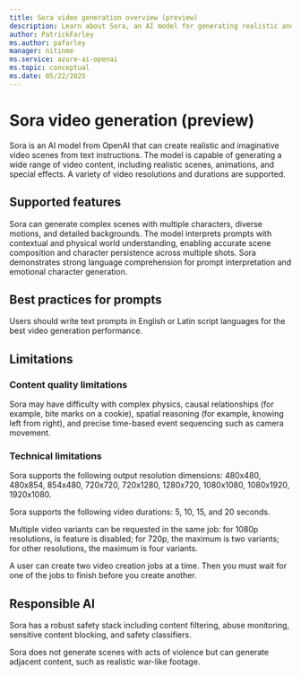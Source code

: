 ```yaml
---
title: Sora video generation overview (preview)
description: Learn about Sora, an AI model for generating realistic and imaginative video scenes from text instructions, including safety, limitations, and supported features.
author: PatrickFarley
ms.author: pafarley
manager: nitinme
ms.service: azure-ai-openai
ms.topic: conceptual
ms.date: 05/22/2025
---
```


# Sora video generation (preview)

Sora is an AI model from OpenAI that can create realistic and imaginative video scenes from text instructions. The model is capable of generating a wide range of video content, including realistic scenes, animations, and special effects. A variety of video resolutions and durations are supported.

## Supported features

Sora can generate complex scenes with multiple characters, diverse motions, and detailed backgrounds. The model interprets prompts with contextual and physical world understanding, enabling accurate scene composition and character persistence across multiple shots. Sora demonstrates strong language comprehension for prompt interpretation and emotional character generation. 





## Best practices for prompts

Users should write text prompts in English or Latin script languages for the best video generation performance.  



## Limitations

### Content quality limitations

Sora may have difficulty with complex physics, causal relationships (for example, bite marks on a cookie), spatial reasoning (for example, knowing left from right), and precise time-based event sequencing such as camera movement.

### Technical limitations

Sora supports the following output resolution dimensions: 
480x480, 480x854, 854x480, 720x720, 720x1280, 1280x720, 1080x1080, 1080x1920, 1920x1080.

Sora supports the following video durations: 5, 10, 15, and 20 seconds.

Multiple video variants can be requested in the same job: for 1080p resolutions, is feature is disabled; for 720p, the maximum is two variants; for other resolutions, the maximum is four variants.

A user can create two video creation jobs at a time. Then you must wait for one of the jobs to finish before you create another.

## Responsible AI

Sora has a robust safety stack including content filtering, abuse monitoring, sensitive content blocking, and safety classifiers.

Sora does not generate scenes with acts of violence but can generate adjacent content, such as realistic war-like footage.

